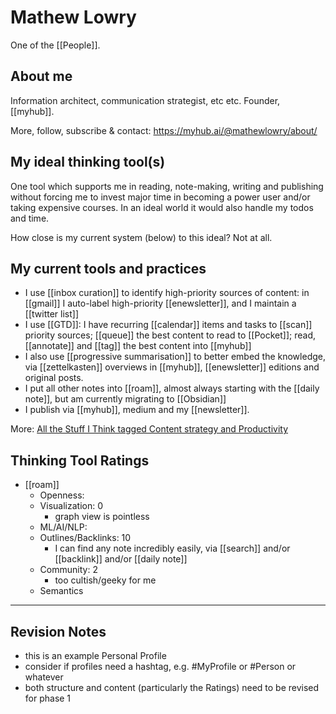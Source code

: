 # Mathew Lowry

One of the [[People]].

## About me

Information architect, communication strategist, etc etc. Founder, [[myhub]].

More, follow, subscribe & contact: <https://myhub.ai/@mathewlowry/about/>

## My ideal thinking tool(s) 

One tool which supports me in reading, note-making, writing and publishing without forcing me to invest major time in becoming a power user and/or taking expensive courses. In an ideal world it would also handle my todos and time.

How close is my current system (below) to this ideal? Not at all.   

## My current tools and practices

* I use  [[inbox curation]] to identify high-priority sources of content: in [[gmail]] I auto-label high-priority [[enewsletter]], and I maintain a [[twitter list]]
* I use [[GTD]]: I have recurring [[calendar]] items and tasks to [[scan]] priority sources; [[queue]] the best content to read to [[Pocket]]; read, [[annotate]] and [[tag]] the best content into [[myhub]]
* I also use [[progressive summarisation]] to better embed the knowledge,  via [[zettelkasten]] overviews in [[myhub]], [[enewsletter]] editions and original posts.
* I put all other notes into [[roam]], almost always starting with the [[daily note]], but am currently migrating to [[Obsidian]]
* I publish via [[myhub]], medium and my [[newsletter]].

More: [All the Stuff I Think tagged Content strategy and Productivity](https://myhub.ai/@mathewlowry/?tags=content+strategy&types=think&timeframe=anytime&quality=all&tags=productivity)

## Thinking Tool Ratings
* [[roam]] 
	* Openness: 
	* Visualization: 0
		* graph view is pointless
	* ML/AI/NLP: 
	* Outlines/Backlinks: 10
		* I can find any note incredibly easily, via [[search]] and/or [[backlink]] and/or [[daily note]]
	* Community: 2
		* too cultish/geeky for me
	* Semantics

---

## Revision Notes

* this is an example Personal Profile
* consider if profiles need a hashtag, e.g. #MyProfile or #Person or whatever
* both structure and content (particularly the Ratings) need to be revised for phase 1
